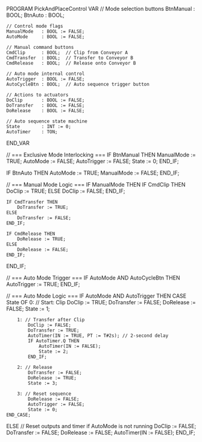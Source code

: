PROGRAM PickAndPlaceControl
VAR
    // Mode selection buttons
    BtnManual    : BOOL;
    BtnAuto      : BOOL;

    // Control mode flags
    ManualMode   : BOOL := FALSE;
    AutoMode     : BOOL := FALSE;

    // Manual command buttons
    CmdClip      : BOOL;  // Clip from Conveyor A
    CmdTransfer  : BOOL;  // Transfer to Conveyor B
    CmdRelease   : BOOL;  // Release onto Conveyor B

    // Auto mode internal control
    AutoTrigger  : BOOL := FALSE;
    AutoCycleBtn : BOOL;  // Auto sequence trigger button

    // Actions to actuators
    DoClip       : BOOL := FALSE;
    DoTransfer   : BOOL := FALSE;
    DoRelease    : BOOL := FALSE;

    // Auto sequence state machine
    State        : INT := 0;
    AutoTimer    : TON;
END_VAR

// === Exclusive Mode Interlocking ===
IF BtnManual THEN
    ManualMode := TRUE;
    AutoMode := FALSE;
    AutoTrigger := FALSE;
    State := 0;
END_IF;

IF BtnAuto THEN
    AutoMode := TRUE;
    ManualMode := FALSE;
END_IF;

// === Manual Mode Logic ===
IF ManualMode THEN
    IF CmdClip THEN
        DoClip := TRUE;
    ELSE
        DoClip := FALSE;
    END_IF;

    IF CmdTransfer THEN
        DoTransfer := TRUE;
    ELSE
        DoTransfer := FALSE;
    END_IF;

    IF CmdRelease THEN
        DoRelease := TRUE;
    ELSE
        DoRelease := FALSE;
    END_IF;
END_IF;

// === Auto Mode Trigger ===
IF AutoMode AND AutoCycleBtn THEN
    AutoTrigger := TRUE;
END_IF;

// === Auto Mode Logic ===
IF AutoMode AND AutoTrigger THEN
    CASE State OF
        0: // Start: Clip
            DoClip := TRUE;
            DoTransfer := FALSE;
            DoRelease := FALSE;
            State := 1;

        1: // Transfer after Clip
            DoClip := FALSE;
            DoTransfer := TRUE;
            AutoTimer(IN := TRUE, PT := T#2s); // 2-second delay
            IF AutoTimer.Q THEN
                AutoTimer(IN := FALSE);
                State := 2;
            END_IF;

        2: // Release
            DoTransfer := FALSE;
            DoRelease := TRUE;
            State := 3;

        3: // Reset sequence
            DoRelease := FALSE;
            AutoTrigger := FALSE;
            State := 0;
    END_CASE;
ELSE
    // Reset outputs and timer if AutoMode is not running
    DoClip := FALSE;
    DoTransfer := FALSE;
    DoRelease := FALSE;
    AutoTimer(IN := FALSE);
END_IF;
